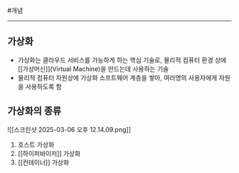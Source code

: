 #개념

---
## 가상화

- 가상화는 클라우드 서비스를 가능하게 하는 핵심 기술로, 물리적 컴퓨터 환경 상에 [[가상머신]](Virtual Machine)을 만드는데 사용하는 기술
- 물리적 컴퓨터 자원상에 가상화 소프트웨어 계층을 쌓아, 여러명의 사용자에게 자원을 사용하도록 함
## 가상화의 종류

![[스크린샷 2025-03-06 오후 12.14.09.png]]
1. 호스트 가상화
2. [[하이퍼바이저]] 가상화
3. [[컨테이너]] 가상화
